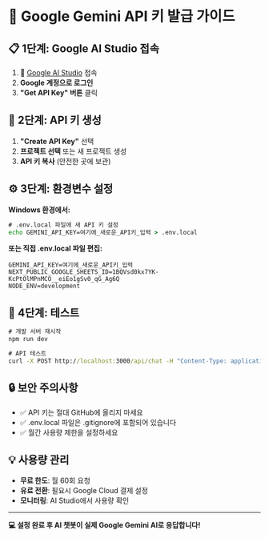 # 🤖 Google Gemini API 키 발급 가이드

## 📋 **1단계: Google AI Studio 접속**

1. 🔗 [Google AI Studio](https://aistudio.google.com/) 접속
2. **Google 계정으로 로그인**
3. **"Get API Key" 버튼** 클릭

## 🔑 **2단계: API 키 생성**

1. **"Create API Key"** 선택
2. **프로젝트 선택** 또는 새 프로젝트 생성
3. **API 키 복사** (안전한 곳에 보관)

## ⚙️ **3단계: 환경변수 설정**

**Windows 환경에서:**
```cmd
# .env.local 파일에 새 API 키 설정
echo GEMINI_API_KEY=여기에_새로운_API키_입력 > .env.local
```

**또는 직접 .env.local 파일 편집:**
```env
GEMINI_API_KEY=여기에_새로운_API키_입력
NEXT_PUBLIC_GOOGLE_SHEETS_ID=1BQVsd0kx7YK-KcPtOlMPnMCO__eiEo1gSv0_qG_Ag6Q
NODE_ENV=development
```

## 🧪 **4단계: 테스트**

```cmd
# 개발 서버 재시작
npm run dev

# API 테스트
curl -X POST http://localhost:3000/api/chat -H "Content-Type: application/json" -d "{\"message\":\"테스트\"}"
```

## 🔒 **보안 주의사항**

- ✅ API 키는 절대 GitHub에 올리지 마세요
- ✅ .env.local 파일은 .gitignore에 포함되어 있습니다
- ✅ 월간 사용량 제한을 설정하세요

## 💡 **사용량 관리**

- **무료 한도**: 월 60회 요청
- **유료 전환**: 필요시 Google Cloud 결제 설정
- **모니터링**: AI Studio에서 사용량 확인

---

**💻 설정 완료 후 AI 챗봇이 실제 Google Gemini AI로 응답합니다!** 
